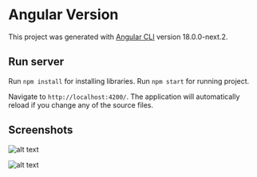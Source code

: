 # Angular Version

This project was generated with [Angular CLI](https://github.com/angular/angular-cli) version 18.0.0-next.2.

## Run server

Run `npm install` for installing libraries. 
Run `npm start` for running project.

Navigate to `http://localhost:4200/`. The application will automatically reload if you change any of the source files.

## Screenshots

![alt text]("https://github.com/sandropucp/angular-investment-calculator/blob/master/public/Calculator01.png?raw=true")

![alt text]("https://github.com/sandropucp/angular-investment-calculator/blob/master/public/Calculator02.png?raw=true")
